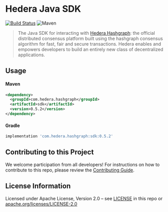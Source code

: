 # Hedera Java SDK
[![Build Status](https://travis-ci.org/hashgraph/hedera-sdk-java.svg?branch=master)](https://travis-ci.org/hashgraph/hedera-sdk-java)
![Maven](https://img.shields.io/maven-metadata/v/http/central.maven.org/maven2/com/hedera/hashgraph/sdk/maven-metadata.xml.svg)

> The Java SDK for interacting with [Hedera Hashgraph]: the official distributed consensus
> platform built using the hashgraph consensus algorithm for fast, fair and secure
> transactions. Hedera enables and empowers developers to build an entirely new
> class of decentralized applications.

[Hedera Hashgraph]: https://hedera.com/

## Usage

#### Maven

```xml
<dependency>
  <groupId>com.hedera.hashgraph</groupId>
  <artifactId>sdk</artifactId>
  <version>0.5.2</version>
</dependency>
```

#### Gradle

```groovy
implementation 'com.hedera.hashgraph:sdk:0.5.2'
```

## Contributing to this Project

We welcome participation from all developers!
For instructions on how to contribute to this repo, please
review the [Contributing Guide](CONTRIBUTING.md).

## License Information

Licensed under Apache License,
Version 2.0 – see [LICENSE](LICENSE) in this repo
or [apache.org/licenses/LICENSE-2.0](http://www.apache.org/licenses/LICENSE-2.0)
